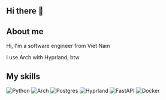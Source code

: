 ## Hi there 👋
<h2 align="left">About me</h2>
Hi, I'm a software engineer from Viet Nam

I use Arch with Hyprland, btw

## My skills

![Python](https://img.shields.io/badge/Python-3776AB?logo=python&logoColor=white&style=for-the-badge)
![Arch](https://img.shields.io/badge/Arch%20Linux-1793D1?logo=arch-linux&logoColor=fff&style=for-the-badge)
![Postgres](https://img.shields.io/badge/postgres-%23316192.svg?style=for-the-badge&logo=postgresql&logoColor=white)
![Hyprland](https://img.shields.io/badge/Hyprland-58E1FF.svg?style=for-the-badge&logo=Hyprland&logoColor=black)
![FastAPI](https://img.shields.io/badge/FastAPI-009688.svg?style=for-the-badge&logo=FastAPI&logoColor=white)
![Docker](https://img.shields.io/badge/Docker-2496ED.svg?style=for-the-badge&logo=Docker&logoColor=white)
